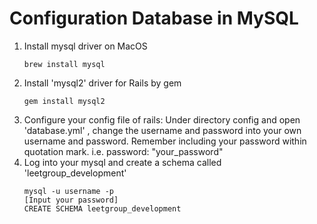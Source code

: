 # Configuration Database in MySQL
1. Install mysql driver on MacOS
    ```shell
   brew install mysql
   ```
2. Install 'mysql2' driver for Rails by gem
    ```shell
    gem install mysql2
    ```
3. Configure your config file of rails: Under directory config and open 'database.yml'
, change the username and password into your own username and password. Remember including
your password within quotation mark. i.e. password: "your_password"
4. Log into your mysql and create a schema called 'leetgroup_development'
   ```shell
   mysql -u username -p
   [Input your password]
   CREATE SCHEMA leetgroup_development
   ```

